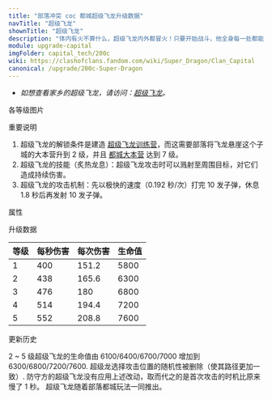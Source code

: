 ```yaml
---
title: "部落冲突 coc 都城超级飞龙升级数据"
navTitle: "超级飞龙"
shownTitle: "超级飞龙"
description: "体内有火不算什么，超级飞龙内外都冒火！只要开始战斗，他全身每一处都能迸发出熊熊烈焰。"
module: upgrade-capital
imgFolder: capital_tech/200c
wiki: https://clashofclans.fandom.com/wiki/Super_Dragon/Clan_Capital
canonical: /upgrade/200c-Super-Dragon
---
```


- *如想查看家乡的超级飞龙，请访问：[超级飞龙](/upgrade/060d-Super-Dragon)。*

<UnitInfo :folder="$frontmatter.imgFolder" imgSrc="Super_Dragon_info.png" :imgAlt="$frontmatter.navTitle" :description="$frontmatter.description" />

<SmallTitle>各等级图片</SmallTitle>

<Panel>
    <UnitImgGroup :folder="$frontmatter.imgFolder">
        <UnitImg imgTitle="所有等级" imgSrc="Super_Dragon1.png" />
    </UnitImgGroup>
</Panel>

<SmallTitle>重要说明</SmallTitle>

1. 超级飞龙的解锁条件是建造 [超级飞龙训练营](/upgrade/234c-Super-Dragon-Barracks)，而这需要部落将飞龙悬崖这个子城的大本营升到 2 级，并且 [都城大本营](/upgrade/2400-Capital-Hall) 达到 7 级。
2. 超级飞龙的技能（炙热龙息）：超级飞龙攻击时可以溅射至周围目标，对它们造成持续伤害。
3. 超级飞龙的攻击机制：先以极快的速度（0.192 秒/次）打完 10 发子弹，休息 1.8 秒后再发射 10 发子弹。

<SmallTitle>属性</SmallTitle>

<UnitProperties>
    <UnitProperty pKey="攻击偏好" pValue="无" />
    <UnitProperty pKey="伤害类型" pValue="范围伤害" />
    <UnitProperty pKey="伤害半径" pValue="1.2 格" />
    <UnitProperty pKey="攻击的目标" pValue="地面和空中目标" />
    <UnitProperty pKey="配兵人口" pValue="40" />
    <UnitProperty pKey="防守人口" pValue="40" />
    <UnitProperty pKey="移动速度" pValue="1.3 格/秒" />
    <UnitProperty pKey="攻击速度" pValue="0.192 秒/次" />
    <UnitProperty pKey="攻击距离" pValue="2.25 格" />
    <UnitProperty pKey="每轮攻击的弹药数量" pValue="10" />
    <UnitProperty pKey="一轮攻击后歇息" pValue="1.8 秒" />
</UnitProperties>

<SmallTitle>升级数据</SmallTitle>

<UnitTable>

| 等级 | 每秒伤害 | 每次伤害 | 生命值 |
| ---- |  ----   |  ----   |  ----  |
|   1  |   400   |  151.2  |  5800  |
|   2  |   438   |  165.6  |  6300  |
|   3  |   476   |  180    |  6800  |
|   4  |   514   |  194.4  |  7200  |
|   5  |   552   |  208.8  |  7600  |
</UnitTable>

<SmallTitle>更新历史</SmallTitle>

<Timeline>
    <TimelineItem date="2023/09/14">
        <TimelineRow>2 ~ 5 级超级飞龙的生命值由 6100/6400/6700/7000 增加到 6300/6800/7200/7600.</TimelineRow>
        <TimelineRow>超级龙选择攻击位置的随机性被删除（使其路径更加一致）.</TimelineRow>
        <TimelineRow>防守方的超级飞龙没有应用上述改动，取而代之的是首次攻击的时机比原来慢了 1 秒。</TimelineRow>
    </TimelineItem>
    <TimelineItem date="2022/05/02">
        <TimelineRow>超级飞龙随着部落都城玩法一同推出。</TimelineRow>
    </TimelineItem>
    <TimelineItem :historyBottom="true" />
</Timeline>